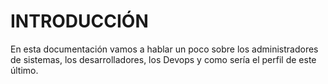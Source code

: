 # INTRODUCCIÓN

En esta documentación vamos a hablar un poco sobre los administradores de sistemas, los desarrolladores, los Devops y como sería el perfil de este último.
